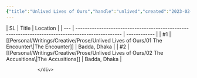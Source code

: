 ```yaml
---
{"title":"Unlived Lives of Ours","handle":"unlived","created":"2023-02-09T09:23:19+06:00","updated":"2023-02-15T15:38:15+06:00","total_books":"2","dg-note-icon":"signpost","dg-publish":true,"dg-path":"Writings/Series/Unlived Lives of Ours.md","permalink":"/writings/series/unlived-lives-of-ours/","dgPassFrontmatter":true,"noteIcon":"signpost"}
---
```


<div class="block-language-dataview">
                | SL  | Title                                                                                             | Location     |
| --- | ------------------------------------------------------------------------------------------------- | ------------ |
| #⁣1 | [[Personal/Writings/Creative/Prose/Unlived Lives of Ours/01 The Encounter\|The Encounter]]     | Badda, Dhaka |
| #⁣2 | [[Personal/Writings/Creative/Prose/Unlived Lives of Ours/02 The Accusitions\|The Accusitions]] | Badda, Dhaka |

                </div>